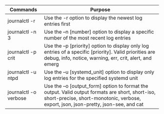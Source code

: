 |Commands|Purpose|
|----|----|
|journalctl -r|Use the -r option to display the newest log entries first|
|journalctl -n 3|Use the –n [number] option to display a specific number of the most recent log entries|
|journalctl -p crit|Use the –p [priority] option to display only log entries of a specific [priority]. Valid priorities are debug, info, notice, warning, err, crit, alert, and emerg|
|journalctl -u ntpd|Use the –u [systemd_unit] option to display only log entries for the specified systemd unit|
|journalctl -o verbose|Use the –o [output_form] option to format the output. Valid output formats are short, short-iso, short-precise, short-monotonic, verbose, export, json, json-pretty, json-see, and cat|